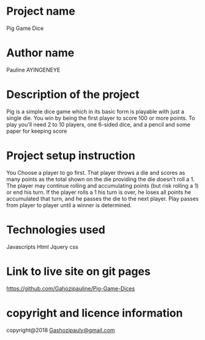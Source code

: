 # Project name
Pig Game Dice
# Author name
Pauline AYINGENEYE
# Description of the project
Pig is a simple dice game which in its basic form is playable with just a single die. You win by being the first player to score 100 or more points. To play you'll need 2 to 10 players, one 6-sided dice, and a pencil and some paper for keeping score 
# Project setup instruction
 You Choose a player to go first. That player throws a die and scores as many points as the total shown on the die providing the die doesn’t roll a 1. The player may continue rolling and accumulating points (but risk rolling a 1) or end his turn. If the player rolls a 1 his turn is over, he loses all points he accumulated that turn, and he passes the die to the next player. Play passes from player to player until a winner is determined.
 # Technologies used
 Javascripts
 Html
 Jquery
 css
 # Link to live site on git pages
 https://github.com/Gahozipauline/Pig-Game-Dices
 # copyright and licence information
 copyright@2018 Gashozipauly@gmail.com